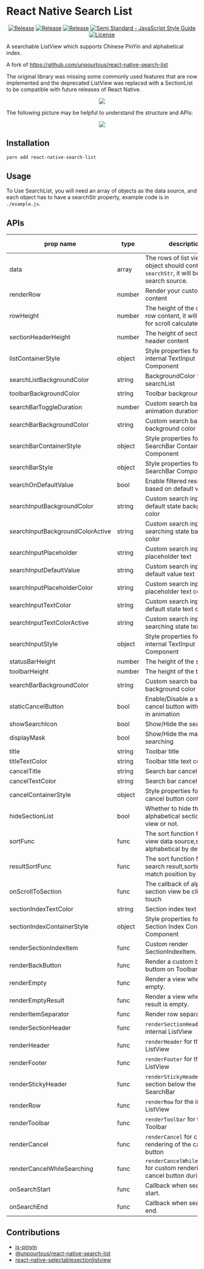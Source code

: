 # React Native Search List

<p align="center">
<a href="https://www.npmjs.com/package/react-native-search-list"><img src="https://img.shields.io/npm/v/react-native-search-list.svg?style=flat-square" alt="Release"></a>
<a href="https://www.npmjs.com/package/react-native-search-list"><img src="https://img.shields.io/npm/dm/react-native-search-list.svg?style=flat-square" alt="Release"></a>
<a href="https://github.com/zanechua/react-native-search-list/releases"><img src="https://img.shields.io/github/release/zanechua/react-native-search-list.svg?style=flat-square" alt="Release"></a>
<a href="https://standardjs.com"><img src="https://img.shields.io/badge/code_style-semistandard-brightgreen.svg?style=flat-square" alt="Semi Standard - JavaScript Style Guide"></a>
<a href="https://github.com/zanechua/react-native-search-list/blob/master/LICENSE"><img src="https://img.shields.io/github/license/zanechua/react-native-search-list.svg?style=flat-square" alt="License"></a>
</p>


A searchable ListView which supports Chinese PinYin and alphabetical index.

A fork of https://github.com/unpourtous/react-native-search-list

The original library was missing some commonly used features that are now implemented and the deprecated ListView was replaced with a SectionList to be compatible with future releases of React Native.

<p align="center">
  <img src='https://user-images.githubusercontent.com/4265429/122762221-abf5ad80-d2cf-11eb-85f2-c25188081c02.gif' />
</p>

The following picture may be helpful to understand the structure and APIs: 

<p align="center">
<img src='https://user-images.githubusercontent.com/4265429/122762306-c29c0480-d2cf-11eb-996a-de0cb8ab03a5.jpg' />
</p>

## Installation

```bash
yarn add react-native-search-list
```

## Usage

To Use SearchList, you will need an array of objects as the data source, and each object has to have a searchStr property, example code is in `./example.js`.


## APIs

prop name | type | description | default value
--- | --- | --- | --- 
data | array | The rows of list view.each object should contain `searchStr`, it will be used for search source. 
renderRow | number | Render your custom row content | 
rowHeight | number | The height of the default row content, it will be used for scroll calculate | `40`
sectionHeaderHeight | number | The height of section header content | `24`
listContainerStyle | object | Style properties for the internal TextInput Component | 
searchListBackgroundColor | string | BackgroundColor for searchList | `#171a23`
toolbarBackgroundColor | string | Toolbar background color | `#171a23`
searchBarToggleDuration | number | Custom search bar animation duration | `300`
searchBarBackgroundColor | string | Custom search bar background color | `#171a23`
searchBarContainerStyle | object | Style properties for the SearchBar Container Component | 
searchBarStyle | object | Style properties for the SearchBar Component | 
searchOnDefaultValue | bool | Enable filtered results based on default value | 
searchInputBackgroundColor | string | Custom search input default state background color | `#ffffff`
searchInputBackgroundColorActive | string | Custom search input searching state background color | 
searchInputPlaceholder | string | Custom search input placeholder text | 
searchInputDefaultValue | string | Custom search input default value text | 
searchInputPlaceholderColor | string | Custom search input placeholder text color | `#979797`
searchInputTextColor | string | Custom search input default state text color | `#171a23`
searchInputTextColorActive | string | Custom search input searching state text color | `#ffffff`
searchInputStyle | object | Style properties for the internal TextInput Component | 
statusBarHeight | number | The height of the status bar | 
toolbarHeight | number | The height of the tool bar | `44`
searchBarBackgroundColor | string | Custom search bar background color | 
staticCancelButton | bool | Enable/Disable a static cancel button with no slide in animation | `false`
showSearchIcon | bool | Show/Hide the search icon | `true`
displayMask | bool | Show/Hide the mask during searching | `true`
title | string | Toolbar title | 
titleTextColor | string | Toolbar title text color | 
cancelTitle | string | Search bar cancel text color | `Cancel`
cancelTextColor | string | Search bar cancel text color | `#ffffff`
cancelContainerStyle | object | Style properties for the cancel button container |
hideSectionList | bool | Whether to hide the alphabetical section listing view or not. |
sortFunc | func | The sort function for the list view data source,sorting alphabetical by default |
resultSortFunc | func | The sort function for the search result,sorting first match position by default |
onScrollToSection | func | The callback of alphabetical section view be clicked or touch |
sectionIndexTextColor | string | Section index text color | 
sectionIndexContainerStyle | object | Style properties for the Section Index Container Component | 
renderSectionIndexItem | func | Custom render SectionIndexItem. |
renderBackButton | func | Render a custom back buttom on Toolbar. |
renderEmpty | func | Render a view when data is empty. |
renderEmptyResult | func | Render a view when search result is empty. |
renderItemSeparator | func | Render row separator. |
renderSectionHeader | func | `renderSectionHeader` for the internal ListView |
renderHeader | func | `renderHeader` for the internal ListView |
renderFooter | func | `renderFooter` for the internal ListView |
renderStickyHeader | func | `renderStickyHeader` for the section below the SearchBar |
renderRow | func | `renderRow` for the internal ListView |
renderToolbar | func | `renderToolbar` for the Toolbar |
renderCancel | func | `renderCancel` for custom rendering of the cancel button |
renderCancelWhileSearching | func | `renderCancelWhileSearching` for custom rendering of the cancel button during search |
onSearchStart | func | Callback when searching start. |
onSearchEnd | func | Callback when searching end. |


## Contributions
* [js-pinyin](https://github.com/waterchestnut/pinyin)
* [@unpourtous/react-native-search-list](https://github.com/unpourtous/react-native-search-list)
* [react-native-selectablesectionlistview](https://github.com/johanneslumpe/react-native-selectablesectionlistview)
